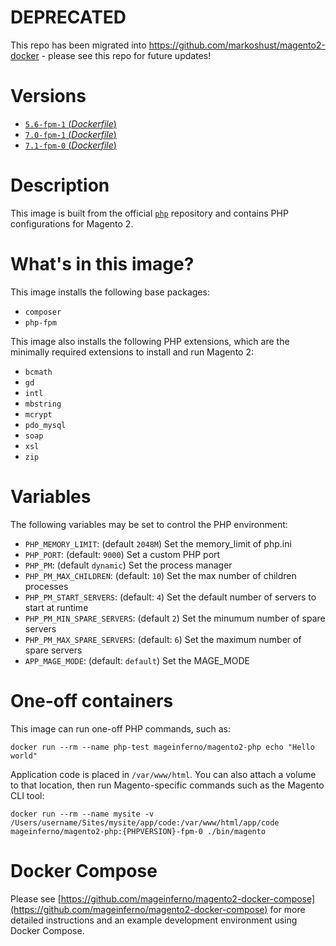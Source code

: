 # DEPRECATED

This repo has been migrated into https://github.com/markoshust/magento2-docker - please see this repo for future updates!

# Versions

- [`5.6-fpm-1` (_Dockerfile_)](https://github.com/mageinferno/docker-magento2-php/tree/5.6-fpm-1/Dockerfile)
- [`7.0-fpm-1` (_Dockerfile_)](https://github.com/mageinferno/docker-magento2-php/tree/7.0-fpm-1/Dockerfile)
- [`7.1-fpm-0` (_Dockerfile_)](https://github.com/mageinferno/docker-magento2-php/tree/7.1-fpm-0/Dockerfile)

# Description

This image is built from the official [`php`](https://hub.docker.com/_/php/) repository and contains PHP configurations for Magento 2.

# What's in this image?

This image installs the following base packages:

- `composer`
- `php-fpm`

This image also installs the following PHP extensions, which are the minimally required extensions to install and run Magento 2:

- `bcmath`
- `gd`
- `intl`
- `mbstring`
- `mcrypt`
- `pdo_mysql`
- `soap`
- `xsl`
- `zip`

# Variables

The following variables may be set to control the PHP environment:

- `PHP_MEMORY_LIMIT`: (default `2048M`) Set the memory_limit of php.ini
- `PHP_PORT`: (default: `9000`) Set a custom PHP port
- `PHP_PM`: (default `dynamic`) Set the process manager
- `PHP_PM_MAX_CHILDREN`: (default: `10`) Set the max number of children processes
- `PHP_PM_START_SERVERS`: (default: `4`) Set the default number of servers to start at runtime
- `PHP_PM_MIN_SPARE_SERVERS`: (default `2`) Set the minumum number of spare servers
- `PHP_PM_MAX_SPARE_SERVERS`: (default: `6`) Set the maximum number of spare servers
- `APP_MAGE_MODE`: (default: `default`) Set the MAGE_MODE

# One-off containers

This image can run one-off PHP commands, such as:

`docker run --rm --name php-test mageinferno/magento2-php echo "Hello world"`

Application code is placed in `/var/www/html`. You can also attach a volume to that location, then run Magento-specific commands such as the Magento CLI tool:

`docker run --rm --name mysite -v /Users/username/Sites/mysite/app/code:/var/www/html/app/code mageinferno/magento2-php:{PHPVERSION}-fpm-0 ./bin/magento`

# Docker Compose

Please see [https://github.com/mageinferno/magento2-docker-compose](https://github.com/mageinferno/magento2-docker-compose) for more detailed instructions and an example development environment using Docker Compose.
